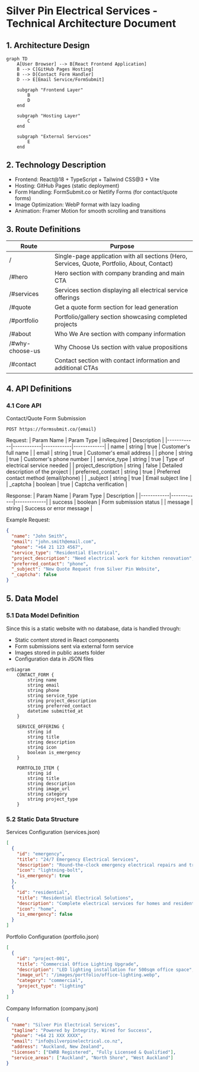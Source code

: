 # Silver Pin Electrical Services - Technical Architecture Document

## 1. Architecture Design

```mermaid
graph TD
    A[User Browser] --> B[React Frontend Application]
    B --> C[GitHub Pages Hosting]
    B --> D[Contact Form Handler]
    D --> E[Email Service/FormSubmit]
    
    subgraph "Frontend Layer"
        B
        D
    end
    
    subgraph "Hosting Layer"
        C
    end
    
    subgraph "External Services"
        E
    end
```

## 2. Technology Description

- Frontend: React@18 + TypeScript + Tailwind CSS@3 + Vite
- Hosting: GitHub Pages (static deployment)
- Form Handling: FormSubmit.co or Netlify Forms (for contact/quote forms)
- Image Optimization: WebP format with lazy loading
- Animation: Framer Motion for smooth scrolling and transitions

## 3. Route Definitions

| Route | Purpose |
|-------|---------|
| / | Single-page application with all sections (Hero, Services, Quote, Portfolio, About, Contact) |
| /#hero | Hero section with company branding and main CTA |
| /#services | Services section displaying all electrical service offerings |
| /#quote | Get a quote form section for lead generation |
| /#portfolio | Portfolio/gallery section showcasing completed projects |
| /#about | Who We Are section with company information |
| /#why-choose-us | Why Choose Us section with value propositions |
| /#contact | Contact section with contact information and additional CTAs |

## 4. API Definitions

### 4.1 Core API

Contact/Quote Form Submission
```
POST https://formsubmit.co/{email}
```

Request:
| Param Name | Param Type | isRequired | Description |
|------------|------------|------------|-------------|
| name | string | true | Customer's full name |
| email | string | true | Customer's email address |
| phone | string | true | Customer's phone number |
| service_type | string | true | Type of electrical service needed |
| project_description | string | false | Detailed description of the project |
| preferred_contact | string | true | Preferred contact method (email/phone) |
| _subject | string | true | Email subject line |
| _captcha | boolean | true | Captcha verification |

Response:
| Param Name | Param Type | Description |
|------------|------------|-------------|
| success | boolean | Form submission status |
| message | string | Success or error message |

Example Request:
```json
{
  "name": "John Smith",
  "email": "john.smith@email.com",
  "phone": "+64 21 123 4567",
  "service_type": "Residential Electrical",
  "project_description": "Need electrical work for kitchen renovation",
  "preferred_contact": "phone",
  "_subject": "New Quote Request from Silver Pin Website",
  "_captcha": false
}
```

## 5. Data Model

### 5.1 Data Model Definition

Since this is a static website with no database, data is handled through:
- Static content stored in React components
- Form submissions sent via external form service
- Images stored in public assets folder
- Configuration data in JSON files

```mermaid
erDiagram
    CONTACT_FORM {
        string name
        string email
        string phone
        string service_type
        string project_description
        string preferred_contact
        datetime submitted_at
    }
    
    SERVICE_OFFERING {
        string id
        string title
        string description
        string icon
        boolean is_emergency
    }
    
    PORTFOLIO_ITEM {
        string id
        string title
        string description
        string image_url
        string category
        string project_type
    }
```

### 5.2 Static Data Structure

Services Configuration (services.json)
```json
[
  {
    "id": "emergency",
    "title": "24/7 Emergency Electrical Services",
    "description": "Round-the-clock emergency electrical repairs and troubleshooting",
    "icon": "lightning-bolt",
    "is_emergency": true
  },
  {
    "id": "residential",
    "title": "Residential Electrical Solutions",
    "description": "Complete electrical services for homes and residential properties",
    "icon": "home",
    "is_emergency": false
  }
]
```

Portfolio Configuration (portfolio.json)
```json
[
  {
    "id": "project-001",
    "title": "Commercial Office Lighting Upgrade",
    "description": "LED lighting installation for 500sqm office space",
    "image_url": "/images/portfolio/office-lighting.webp",
    "category": "commercial",
    "project_type": "lighting"
  }
]
```

Company Information (company.json)
```json
{
  "name": "Silver Pin Electrical Services",
  "tagline": "Powered by Integrity, Wired for Success",
  "phone": "+64 21 XXX XXXX",
  "email": "info@silverpinelectrical.co.nz",
  "address": "Auckland, New Zealand",
  "licenses": ["EWRB Registered", "Fully Licensed & Qualified"],
  "service_areas": ["Auckland", "North Shore", "West Auckland"]
}
```